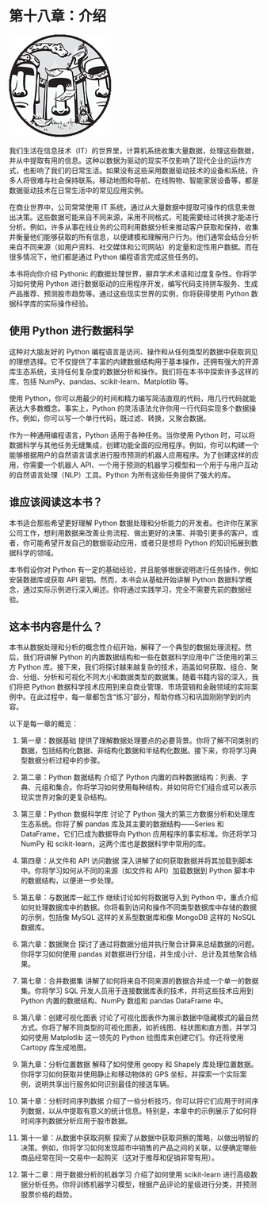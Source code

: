 # 第十八章：介绍

![](img/chapterart.png)

我们生活在信息技术（IT）的世界里，计算机系统收集大量数据，处理这些数据，并从中提取有用的信息。这种以数据为驱动的现实不仅影响了现代企业的运作方式，也影响了我们的日常生活。如果没有这些采用数据驱动技术的设备和系统，许多人将很难与社会保持联系。移动地图和导航、在线购物、智能家居设备等，都是数据驱动技术在日常生活中的常见应用实例。

在商业世界中，公司常常使用 IT 系统，通过从大量数据中提取可操作的信息来做出决策。这些数据可能来自不同来源，采用不同格式，可能需要经过转换才能进行分析。例如，许多从事在线业务的公司利用数据分析来推动客户获取和保持，收集并衡量他们能够获取的所有信息，以便建模和理解用户行为。他们通常会结合分析来自不同来源（如用户资料、社交媒体和公司网站）的定量和定性用户数据。而在很多情况下，他们都是通过 Python 编程语言完成这些任务的。

本书将向你介绍 Pythonic 的数据处理世界，摒弃学术术语和过度复杂性。你将学习如何使用 Python 进行数据驱动的应用程序开发，编写代码支持拼车服务、生成产品推荐、预测股市趋势等。通过这些现实世界的实例，你将获得使用 Python 数据科学库的实际操作经验。

## 使用 Python 进行数据科学

这种对大脑友好的 Python 编程语言是访问、操作和从任何类型的数据中获取洞见的理想选择。它不仅提供了丰富的内建数据结构用于基本操作，还拥有强大的开源库生态系统，支持任何复杂度的数据分析和操作。我们将在本书中探索许多这样的库，包括 NumPy、pandas、scikit-learn、Matplotlib 等。

使用 Python，你可以用最少的时间和精力编写简洁直观的代码，用几行代码就能表达大多数概念。事实上，Python 的灵活语法允许你用一行代码实现多个数据操作。例如，你可以写一个单行代码，既过滤、转换，又聚合数据。

作为一种通用编程语言，Python 适用于各种任务。当你使用 Python 时，可以将数据科学与其他任务无缝集成，创建功能全面的应用程序。例如，你可以构建一个能够根据用户的自然语言请求进行股市预测的机器人应用程序。为了创建这样的应用，你需要一个机器人 API、一个用于预测的机器学习模型和一个用于与用户互动的自然语言处理（NLP）工具。Python 为所有这些任务提供了强大的库。

## 谁应该阅读这本书？

本书适合那些希望更好理解 Python 数据处理和分析能力的开发者。也许你在某家公司工作，想利用数据来改善业务流程、做出更好的决策、并吸引更多的客户。或者，你可能希望开发自己的数据驱动应用，或者只是想将 Python 的知识拓展到数据科学的领域。

本书假设你对 Python 有一定的基础经验，并且能够根据说明进行任务操作，例如安装数据库或获取 API 密钥。然而，本书会从基础开始讲解 Python 数据科学概念，通过实际示例进行深入阐述。你将通过实践学习，完全不需要先前的数据经验。

## 这本书内容是什么？

本书从数据处理和分析的概念性介绍开始，解释了一个典型的数据处理流程。然后，我们将讲解 Python 的内置数据结构和一些在数据科学应用中广泛使用的第三方 Python 库。接下来，我们将探讨越来越复杂的技术，涵盖如何获取、组合、聚合、分组、分析和可视化不同大小和数据类型的数据集。随着书籍内容的深入，我们将把 Python 数据科学技术应用到来自商业管理、市场营销和金融领域的实际案例中。在此过程中，每一章都包含“练习”部分，帮助你练习和巩固刚刚学到的内容。

以下是每一章的概览：

1.  第一章：数据基础 提供了理解数据处理要点的必要背景。你将了解不同类别的数据，包括结构化数据、非结构化数据和半结构化数据。接下来，你将学习典型数据分析过程中的步骤。

1.  第二章：Python 数据结构 介绍了 Python 内置的四种数据结构：列表、字典、元组和集合。你将学习如何使用每种结构，并如何将它们组合成可以表示现实世界对象的更复杂结构。

1.  第三章：Python 数据科学库 讨论了 Python 强大的第三方数据分析和处理库生态系统。你将了解 pandas 库及其主要的数据结构——Series 和 DataFrame，它们已成为数据导向 Python 应用程序的事实标准。你还将学习 NumPy 和 scikit-learn，这两个库也是数据科学中常用的库。

1.  第四章：从文件和 API 访问数据 深入讲解了如何获取数据并将其加载到脚本中。你将学习如何从不同的来源（如文件和 API）加载数据到 Python 脚本中的数据结构，以便进一步处理。

1.  第五章：与数据库一起工作 继续讨论如何将数据导入到 Python 中，重点介绍如何处理数据库中的数据。你将看到访问和操作不同类型数据库中存储的数据的示例，包括像 MySQL 这样的关系型数据库和像 MongoDB 这样的 NoSQL 数据库。

1.  第六章：数据聚合 探讨了通过将数据分组并执行聚合计算来总结数据的问题。你将学习如何使用 pandas 对数据进行分组，并生成小计、总计及其他聚合结果。

1.  第七章：合并数据集 讲解了如何将来自不同来源的数据合并成一个单一的数据集。你将学习 SQL 开发人员用于连接数据库表的技术，并将这些技术应用到 Python 内置的数据结构、NumPy 数组和 pandas DataFrame 中。

1.  第八章：创建可视化图表 讨论了可视化图表作为揭示数据中隐藏模式的最自然方式。你将了解不同类型的可视化图表，如折线图、柱状图和直方图，并学习如何使用 Matplotlib 这一领先的 Python 绘图库来创建它们。你还将使用 Cartopy 库生成地图。

1.  第九章：分析位置数据 解释了如何使用 geopy 和 Shapely 库处理位置数据。你将学习如何获取并使用静止和移动物体的 GPS 坐标，并探索一个实际案例，说明共享出行服务如何识别最佳的接送车辆。

1.  第十章：分析时间序列数据 介绍了一些分析技巧，你可以将它们应用于时间序列数据，以从中提取有意义的统计信息。特别是，本章中的示例展示了如何将时间序列数据分析应用于股市数据。

1.  第十一章：从数据中获取洞察 探索了从数据中获取洞察的策略，以做出明智的决策。例如，你将学习如何发现超市中销售的产品之间的关联，以便确定哪些商品经常在同一交易中一起购买（这对于推荐和促销非常有用）。

1.  第十二章：用于数据分析的机器学习 介绍了如何使用 scikit-learn 进行高级数据分析任务。你将训练机器学习模型，根据产品评论的星级进行分类，并预测股票价格的趋势。
